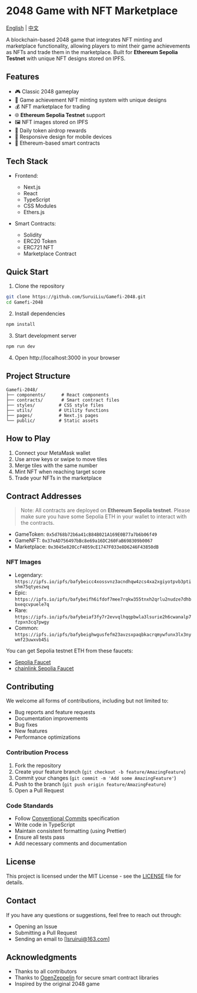 # 2048 Game with NFT Marketplace

[English](README.md) | [中文](README_CN.md)

A blockchain-based 2048 game that integrates NFT minting and marketplace functionality, allowing players to mint their game achievements as NFTs and trade them in the marketplace. Built for **Ethereum Sepolia Testnet** with unique NFT designs stored on IPFS.

## Features

- 🎮 Classic 2048 gameplay
- 🎨 Game achievement NFT minting system with unique designs
- 💰 NFT marketplace for trading
- 🌐 **Ethereum Sepolia Testnet** support
- 🖼️ NFT images stored on IPFS
- 🎁 Daily token airdrop rewards
- 📱 Responsive design for mobile devices
- 🔗 Ethereum-based smart contracts

## Tech Stack

- Frontend:
  - Next.js
  - React
  - TypeScript
  - CSS Modules
  - Ethers.js

- Smart Contracts:
  - Solidity
  - ERC20 Token
  - ERC721 NFT
  - Marketplace Contract

## Quick Start

1. Clone the repository
```bash
git clone https://github.com/SuruiLiu/Gamefi-2048.git
cd Gamefi-2048
```

2. Install dependencies
```bash
npm install
```

3. Start development server
```bash
npm run dev
```

4. Open http://localhost:3000 in your browser

## Project Structure

```
Gamefi-2048/
├── components/      # React components
├── contracts/       # Smart contract files
├── styles/         # CSS style files
├── utils/          # Utility functions
├── pages/          # Next.js pages
└── public/         # Static assets
```

## How to Play

1. Connect your MetaMask wallet
2. Use arrow keys or swipe to move tiles
3. Merge tiles with the same number
4. Mint NFT when reaching target score
5. Trade your NFTs in the marketplace

## Contract Addresses

> Note: All contracts are deployed on **Ethereum Sepolia testnet**. Please make sure you have some Sepolia ETH in your wallet to interact with the contracts.

- GameToken: `0x5d768b72b6a41cB84B021A169E0B77a7b6b06f49`
- GameNFT: `0x37eAD756497bBc8e69a16DC260FaB698309b0067`
- Marketplace: `0x3045e820CcF4059cE1747F033e8D6246F43850dB`

### NFT Images
- Legendary: `https://ipfs.io/ipfs/bafybeicc4xossvnz3acndhqw4zcs4xa2xgiyotpvb3ptishm75qtyeszwq`
- Epic: `https://ipfs.io/ipfs/bafybeifh6ifdof7mee7rqkw355tnxh2qrlu2nudze7dhbbxeqcvpuele7q`
- Rare: `https://ipfs.io/ipfs/bafybeiaf3fy7r2evvqlhqqpbwla3lsurie2h6cwanalp7fzpxn3cq7pwgy`
- Common: `https://ipfs.io/ipfs/bafybeighwgusfefm23avzsxpaqbkacrqmywfunx3lx3nywmf23uwxvb45i`

You can get Sepolia testnet ETH from these faucets:
- [Sepolia Faucet](https://www.alchemy.com/faucets/ethereum-sepolia)
- [chainlink Sepolia Faucet](https://faucets.chain.link/sepolia)

## Contributing

We welcome all forms of contributions, including but not limited to:

- Bug reports and feature requests
- Documentation improvements
- Bug fixes
- New features
- Performance optimizations

### Contribution Process

1. Fork the repository
2. Create your feature branch (`git checkout -b feature/AmazingFeature`)
3. Commit your changes (`git commit -m 'Add some AmazingFeature'`)
4. Push to the branch (`git push origin feature/AmazingFeature`)
5. Open a Pull Request

### Code Standards

- Follow [Conventional Commits](https://www.conventionalcommits.org/) specification
- Write code in TypeScript
- Maintain consistent formatting (using Prettier)
- Ensure all tests pass
- Add necessary comments and documentation

## License

This project is licensed under the MIT License - see the [LICENSE](LICENSE) file for details.

## Contact

If you have any questions or suggestions, feel free to reach out through:

- Opening an Issue
- Submitting a Pull Request
- Sending an email to [lsruirui@163.com]

## Acknowledgments

- Thanks to all contributors
- Thanks to [OpenZeppelin](https://openzeppelin.com/) for secure smart contract libraries
- Inspired by the original 2048 game